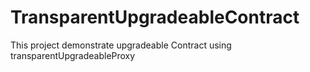 # TransparentUpgradeableContract

This project demonstrate upgradeable Contract using transparentUpgradeableProxy